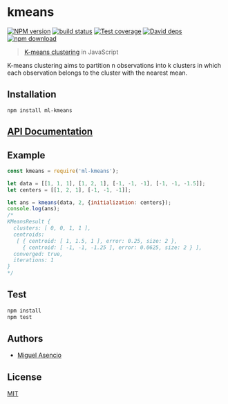 # kmeans

  [![NPM version][npm-image]][npm-url]
  [![build status][travis-image]][travis-url]
  [![Test coverage][coveralls-image]][coveralls-url]
  [![David deps][david-image]][david-url]
  [![npm download][download-image]][download-url]

> [K-means clustering](https://en.wikipedia.org/wiki/K-means_clustering) in JavaScript

K-means clustering aims to partition n observations into k clusters in which each observation belongs to the cluster with the nearest mean.

## Installation

`npm install ml-kmeans`

## [API Documentation](https://mljs.github.io/kmeans/)

## Example

```js
const kmeans = require('ml-kmeans');

let data = [[1, 1, 1], [1, 2, 1], [-1, -1, -1], [-1, -1, -1.5]];
let centers = [[1, 2, 1], [-1, -1, -1]];

let ans = kmeans(data, 2, {initialization: centers});
console.log(ans);
/*
KMeansResult {
  clusters: [ 0, 0, 1, 1 ],
  centroids: 
   [ { centroid: [ 1, 1.5, 1 ], error: 0.25, size: 2 },
     { centroid: [ -1, -1, -1.25 ], error: 0.0625, size: 2 } ],
  converged: true,
  iterations: 1
}
*/
```

## Test

```bash
npm install
npm test
```

## Authors

  - [Miguel Asencio](https://github.com/maasencioh)

## License

  [MIT](./LICENSE)

[npm-image]: https://img.shields.io/npm/v/ml-kmeans.svg?style=flat-square
[npm-url]: https://npmjs.org/package/ml-kmeans
[travis-image]: https://img.shields.io/travis/mljs/kmeans/master.svg?style=flat-square
[travis-url]: https://travis-ci.org/mljs/kmeans
[coveralls-image]: https://img.shields.io/coveralls/mljs/kmeans.svg?style=flat-square
[coveralls-url]: https://coveralls.io/github/mljs/kmeans
[david-image]: https://img.shields.io/david/mljs/kmeans.svg?style=flat-square
[david-url]: https://david-dm.org/mljs/kmeans
[download-image]: https://img.shields.io/npm/dm/ml-kmeans.svg?style=flat-square
[download-url]: https://npmjs.org/package/ml-kmeans
